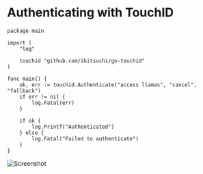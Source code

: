 # Authenticating with TouchID

```golang
package main

import (
	"log"

	touchid "github.com/ikitsuchi/go-touchid"
)

func main() {
	ok, err := touchid.Authenticate("access llamas", "cancel", "fallback")
	if err != nil {
		log.Fatal(err)
	}

	if ok {
		log.Printf("Authenticated")
	} else {
		log.Fatal("Failed to authenticate")
	}
}
```

![Screenshot](https://lachlan.me/s/9TMZWTYGikXoeCHm8RBgi8Bb0o4R1Bz6uI.png)
